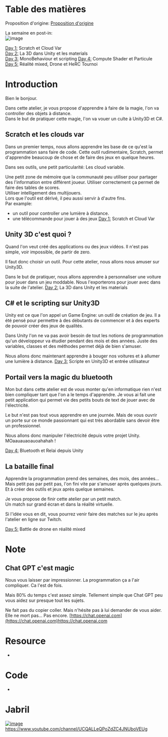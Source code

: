 

# Table des matières

Proposition d'origine:  [Proposition d'origine](https://github.com/EloiStree/HelloRC/blob/main/BonjourUnity3D/Atelier_300GamingSpace.md)  

La semaine en post-in:  
![image](https://github.com/EloiStree/HelloRC/assets/20149493/d70d0332-4055-4dfa-9cce-beb721bc3591)  

[Day 1:](https://github.com/EloiStree/HelloRC/blob/main/FR/February2024/2024_02_26_Day1.md) Scratch et Cloud Var   
[Day 2:](https://github.com/EloiStree/HelloRC/blob/main/FR/February2024/2024_02_27_Day2.md) La 3D dans Unity et les materials  
[Day 3:](https://github.com/EloiStree/HelloRC/blob/main/FR/February2024/2024_02_28_Day3.md) MonoBehaviour et scripting
[Day 4:](https://github.com/EloiStree/HelloRC/blob/main/FR/February2024/2024_02_29_Day4.md) Compute Shader et Particule  
[Day 5:](https://github.com/EloiStree/HelloRC/blob/main/FR/February2024/2024_03_01_Day5.md) Réalité mixed, Drone et HeRC Tournoi  


# Introduction

Bien le bonjour.     

Dans cette atelier, je vous propose d'apprendre à faire de la magie, l'on va controller des objets à distance.  
Dans le but de pratiquer cette magie, l'on va vouer un culte à Unity3D et C#.


## Scratch et les clouds var

Dans un premier temps, nous allons apprendre les base de ce qu'est la programmation sans faire de code.
Cette outil rudimentaire, Scratch, permet d'apprendre beaucoup de chose et de faire des jeux en quelque heures.

Dans ses outils, une petit particularité: Les cloud variable.

Une petit zone de mémoire que la communauté peu utiliser pour partager des l'information entre différent joueur.
Utiliser correctement ça permet de faire des tables de scores.  
Utiliser intelligement des multijouers.   
Lors que l'outil est dérivé, il peu aussi servir à d'autre fins.  
Par example:
- un outil pour controller une lumière à distance.    
- une télécommande pour jouer à des jeux
[Day 1:](https://github.com/EloiStree/HelloRC/blob/main/FR/February2024/2024_02_26_Day1.md) Scratch et Cloud Var 


## Unity 3D c'est quoi ?

Quand l'on veut créé des applications ou des jeux vidéos. 
Il n'est pas simple, voir impossible, de partir de zero.

Il faut donc choisir un outil.
Pour cette atelier, nous allons nous amuser sur Unity3D.

Dans le but de pratiquer, nous allons apprendre à personnaliser une voiture pour jouer dans un jeu moddable.
Nous l'exporterons pour jouer avec dans la suite de l'atelier.
[Day 2:](https://github.com/EloiStree/HelloRC/blob/main/FR/February2024/2024_02_27_Day2.md) La 3D dans Unity et les materials  

## C# et le scripting sur Unity3D

Unity est ce que l'on appel un Game Engine: un outil de création de jeu.
Il a été pensé pour permettre à des débutants de commencer et à des experts de pouvoir créer des jeux de qualités.

Dans Unity l'on ne va pas avoir besoin de tout les notions de programmation  qu'un développeur va étudier pendant des mois et des années. 
Juste des variables, classes et des méthodes permet déjà de bien s'amuser.

Nous allons donc maintenant apprendre à bouger nos voitures et à allumer une lumière à distance.
[Day 3:](https://github.com/EloiStree/HelloRC/blob/main/FR/February2024/2024_02_28_Day3.md) Scripte en Unity3D et entrée utilisateur  


## Portail vers la magic du bluetooth

Mon but dans cette atelier est de vous monter qu'en informatique rien n'est bien compliquer tant que l'on a le temps d'apprendre. 
Je vous ai fait une petit application qui permet vie des petits bouts de text de jouer avec de l'électricité.

Le but n'est pas tout vous apprendre en une journée. Mais de vous ouvrir un porte sur ce monde passionnant qui est très abordable sans devoir être un professionnel.

Nous allons donc manipuler l'électricité depuis votre projet Unity.
MOaauauaoauoahahah !

[Day 4:](https://github.com/EloiStree/HelloRC/blob/main/FR/February2024/2024_02_29_Day4.md) Bluetooth et Relai depuis Unity  

## La bataille final

Apprendre la programmation prend des semaines, des mois, des années...
Mais petit pas par petit pas, l'on fini vite par s'amuser après quelques jours.
Et à créer des outils et jeux après quelque semaines.

Je vous propose de finir cette atelier par un petit match.  
Un match sur grand écran et dans la réalité virtuelle.  

Si l'idée vous en dit, vous pourrez venir faire des matches sur le jeu après l'atelier en ligne sur Twitch.

[Day 5:](https://github.com/EloiStree/HelloRC/blob/main/FR/February2024/2024_03_01_Day5.md) Battle de drone en réalité mixed  

# Note 

## Chat GPT c'est magic

Nous vous laisser par impressionner. 
La programmation ça a l'air compliquer.
Ca l'est de fois.

Mais 80% du temps c'est assez simple.
Tellement simple que Chat GPT peu vous aidez sur presque tout les sujets.

Ne fait pas du copier coller. 
Mais n'hésite pas à lui demander de vous aider.
Elle ne mort pas... Pas encore.
[https://chat.openai.com](https://chat.openai.com)https://chat.openai.com



# Resource

-
 
# Code

-


# Jabril 

[![image](https://github.com/EloiStree/HelloRC/assets/20149493/f40f3965-50c8-44ef-b604-178796a45528)](https://www.youtube.com/channel/UCQALLeQPoZdZC4JNUboVEUg)https://www.youtube.com/channel/UCQALLeQPoZdZC4JNUboVEUg







